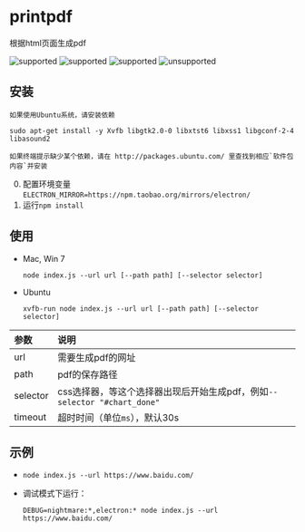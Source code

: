 # printpdf

根据html页面生成pdf

![supported](https://img.shields.io/badge/Win_7-ok-brightgreen.svg)
![supported](https://img.shields.io/badge/Mac_OS_X-ok-brightgreen.svg)
![supported](https://img.shields.io/badge/Ubuntu-ok-brightgreen.svg)
![unsupported](https://img.shields.io/badge/CentOS-fail-red.svg)

## 安装

    如果使用Ubuntu系统，请安装依赖
    
    sudo apt-get install -y Xvfb libgtk2.0-0 libxtst6 libxss1 libgconf-2-4 libasound2
    
    如果终端提示缺少某个依赖，请在 http://packages.ubuntu.com/ 里查找到相应`软件包内容`并安装

0. 配置环境变量`ELECTRON_MIRROR=https://npm.taobao.org/mirrors/electron/`
0. 运行`npm install`


## 使用

- Mac, Win 7

    ```
    node index.js --url url [--path path] [--selector selector]
    ```

- Ubuntu

    ```
    xvfb-run node index.js --url url [--path path] [--selector selector]
    ```

参数 | 说明
:--- | :---
url | 需要生成pdf的网址
path | pdf的保存路径
selector | css选择器，等这个选择器出现后开始生成pdf，例如`--selector "#chart_done"`
timeout | 超时时间（单位`ms`），默认30s

## 示例

- `node index.js --url https://www.baidu.com/`
- 调试模式下运行：
    
    ```
    DEBUG=nightmare:*,electron:* node index.js --url https://www.baidu.com/
    ```
